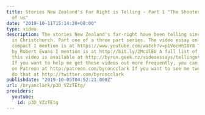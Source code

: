 ```yaml
---
title: Stories New Zealand's Far Right is Telling - Part 1 "The Shooter Isn't one
  of us"
date: "2019-10-11T15:14:20+08:00"
type: video
description: The stories New Zealand's far-right have been telling since the shooting
  in Christchurch. Part one of a three part series. The video essay on the Migration
  compact I mention is at https://www.youtube.com/watch?v=p1VocHhI8Y8 The article
  by Robert Evans I mention is at http://bit.ly/2McUlEU A full list of sources for
  this video is available at http://byron.geek.nz/videoessays/tellingstories1.html
  If you want to help me get these videos out more frequently, you can support me
  on Patreon at http:/patreon.com/byroncclark If you want to see me tweet, you can
  do that at http://twitter.com/byroncclark
publishdate: "2019-10-05T04:52:21.000Z"
url: /bryanclark/p3D_VZzTEtg/
providers:
  youtube:
    id: p3D_VZzTEtg
---
```

